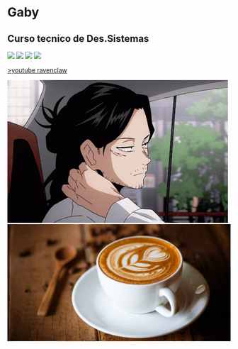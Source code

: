 # Gaby
## Curso tecnico de Des.Sistemas

 <img height="200px" src="https://cdn.jsdelivr.net/gh/devicons/devicon/icons/phalcon/phalcon-original.svg" />  <img height="200px" src="https://cdn.jsdelivr.net/gh/devicons/devicon/icons/java/java-plain.svg" />  <img height="200px" src="https://cdn.jsdelivr.net/gh/devicons/devicon/icons/latex/latex-original.svg" /> <img height="200px" src="https://cdn.jsdelivr.net/gh/devicons/devicon/icons/phoenix/phoenix-plain.svg" /> 
          
 
<a href="https://www.youtube.com/watch?v=r3xE2TmqpKQ&t=3s"> >youtube ravenclaw</a>

<img src="Aizawa.gif"/>
<img src="coffee62.jpg"/>
